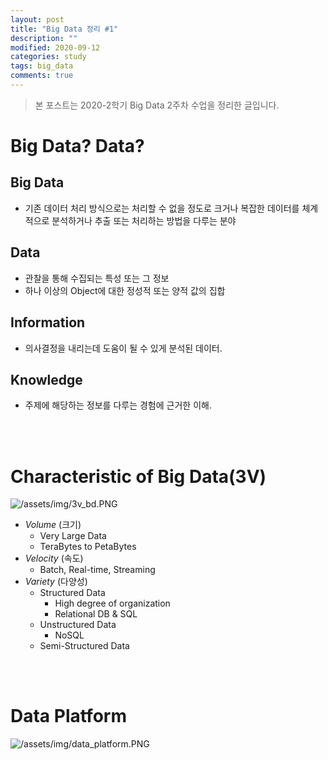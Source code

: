 ```yaml
---
layout: post
title: "Big Data 정리 #1"
description: ""
modified: 2020-09-12
categories: study
tags: big_data
comments: true
---
```


> 본 포스트는 2020-2학기 Big Data 2주차 수업을 정리한 글입니다.

# Big Data? Data?
## Big Data
  - 기존 데이터 처리 방식으로는 처리할 수 없을 정도로 크거나 복잡한 데이터를 체계적으로 분석하거나 추출 또는 처리하는 방법을 다루는 분야

## Data
  - 관찰을 통해 수집되는 특성 또는 그 정보
  - 하나 이상의 Object에 대한 정성적 또는 양적 값의 집합  
  
## Information
  - 의사결정을 내리는데 도움이 될 수 있게 분석된 데이터.

## Knowledge
  - 주제에 해당하는 정보를 다루는 경험에 근거한 이해.  

<br><br>

# Characteristic of Big Data(3V)
![/assets/img/3v_bd.PNG](https://cdn.jsdelivr.net/gh/ddamddi/ddamddi.github.io/assets/img/3v_bd.PNG)  

- *Volume* (크기)
  - Very Large Data
  - TeraBytes to PetaBytes
- *Velocity* (속도)
  - Batch, Real-time, Streaming
- *Variety* (다양성)  
  - Structured Data
    - High degree of organization
    - Relational DB & SQL
  - Unstructured Data
    - NoSQL
  - Semi-Structured Data

<br><br>

# Data Platform
![/assets/img/data_platform.PNG](https://cdn.jsdelivr.net/gh/ddamddi/ddamddi.github.io/assets/img/data_platform.PNG)  